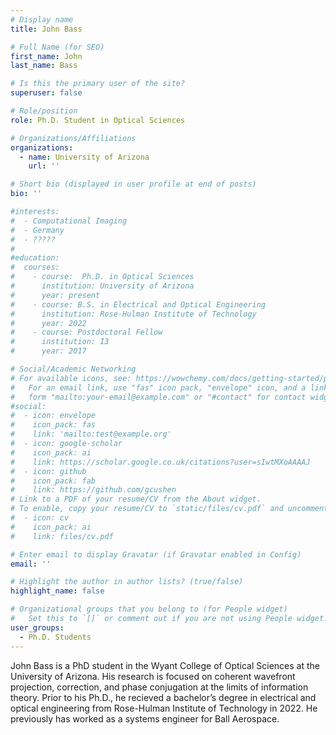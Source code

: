 ```yaml
---
# Display name
title: John Bass

# Full Name (for SEO)
first_name: John
last_name: Bass

# Is this the primary user of the site?
superuser: false

# Role/position
role: Ph.D. Student in Optical Sciences

# Organizations/Affiliations
organizations:
  - name: University of Arizona
    url: ''

# Short bio (displayed in user profile at end of posts)
bio: ''

#interests:
#  - Computational Imaging
#  - Germany
#  - ????? 
#  
#education:
#  courses:
#    - course:  Ph.D. in Optical Sciences
#      institution: University of Arizona
#      year: present
#    - course: B.S. in Electrical and Optical Engineering
#      institution: Rose-Hulman Institute of Technology
#      year: 2022
#    - course: Postdoctoral Fellow
#      institution: I3
#      year: 2017

# Social/Academic Networking
# For available icons, see: https://wowchemy.com/docs/getting-started/page-builder/#icons
#   For an email link, use "fas" icon pack, "envelope" icon, and a link in the
#   form "mailto:your-email@example.com" or "#contact" for contact widget.
#social:
#  - icon: envelope
#    icon_pack: fas
#    link: 'mailto:test@example.org'
#  - icon: google-scholar
#    icon_pack: ai
#    link: https://scholar.google.co.uk/citations?user=sIwtMXoAAAAJ
#  - icon: github
#    icon_pack: fab
#    link: https://github.com/gcushen
# Link to a PDF of your resume/CV from the About widget.
# To enable, copy your resume/CV to `static/files/cv.pdf` and uncomment the lines below.
#  - icon: cv
#    icon_pack: ai
#    link: files/cv.pdf

# Enter email to display Gravatar (if Gravatar enabled in Config)
email: ''

# Highlight the author in author lists? (true/false)
highlight_name: false

# Organizational groups that you belong to (for People widget)
#   Set this to `[]` or comment out if you are not using People widget.
user_groups:
  - Ph.D. Students
---
```

John Bass is a PhD student in the Wyant College of Optical Sciences at the University of Arizona. His research is focused on coherent wavefront projection, correction, and phase conjugation at the limits of information theory. Prior to his Ph.D., he recieved a bachelor’s degree in electrical and optical engineering from Rose-Hulman Institute of Technology in 2022. He previously has worked as a systems engineer for Ball Aerospace.